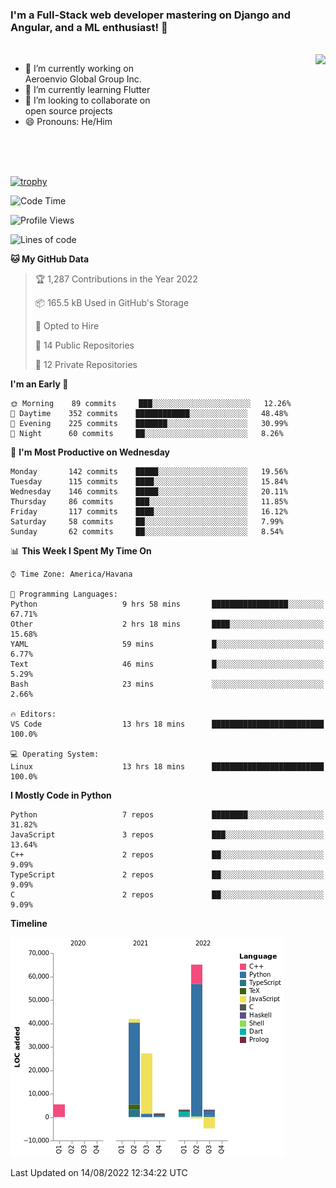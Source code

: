 ### I'm a Full-Stack web developer mastering on Django and Angular, and a ML enthusiast!  👋

<br/>

<img align="right" height="250"  src="https://media1.giphy.com/media/qgQUggAC3Pfv687qPC/giphy.gif?cid=ecf05e470ttfxgsj072btembitu1zn4ti3t3cdyg4jo5b3by&rid=giphy.gif&ct=g" />

 <div style="width:50%">
    <ul>
      <li>🔭 I’m currently working on Aeroenvio Global Group Inc.</li>
      <li>🌱 I’m currently learning Flutter</li>
      <li>👯 I’m looking to collaborate on open source projects</li>
      <li>😄 Pronouns: He/Him</li>
<!--       <li>⚡ Fun fact: I started my first professional project for a company as web dev without knowing any JS </li> -->
    </ul>
  </div>
  
<br/><br/><br/>

[![trophy](https://github-profile-trophy.vercel.app/?username=dfg-98&row=3&column=3&theme=monokai)](https://github.com/ryo-ma/github-profile-trophy)


<!--START_SECTION:waka-->
![Code Time](http://img.shields.io/badge/Code%20Time-395%20hrs%2029%20mins-blue)

![Profile Views](http://img.shields.io/badge/Profile%20Views-0-blue)

![Lines of code](https://img.shields.io/badge/From%20Hello%20World%20I%27ve%20Written-142%20Thousand%20lines%20of%20code-blue)

**🐱 My GitHub Data** 

> 🏆 1,287 Contributions in the Year 2022
 > 
> 📦 165.5 kB Used in GitHub's Storage 
 > 
> 💼 Opted to Hire
 > 
> 📜 14 Public Repositories 
 > 
> 🔑 12 Private Repositories  
 > 
**I'm an Early 🐤** 

```text
🌞 Morning    89 commits     ███░░░░░░░░░░░░░░░░░░░░░░   12.26% 
🌆 Daytime    352 commits    ████████████░░░░░░░░░░░░░   48.48% 
🌃 Evening    225 commits    ███████░░░░░░░░░░░░░░░░░░   30.99% 
🌙 Night      60 commits     ██░░░░░░░░░░░░░░░░░░░░░░░   8.26%

```
📅 **I'm Most Productive on Wednesday** 

```text
Monday       142 commits    █████░░░░░░░░░░░░░░░░░░░░   19.56% 
Tuesday      115 commits    ████░░░░░░░░░░░░░░░░░░░░░   15.84% 
Wednesday    146 commits    █████░░░░░░░░░░░░░░░░░░░░   20.11% 
Thursday     86 commits     ███░░░░░░░░░░░░░░░░░░░░░░   11.85% 
Friday       117 commits    ████░░░░░░░░░░░░░░░░░░░░░   16.12% 
Saturday     58 commits     ██░░░░░░░░░░░░░░░░░░░░░░░   7.99% 
Sunday       62 commits     ██░░░░░░░░░░░░░░░░░░░░░░░   8.54%

```


📊 **This Week I Spent My Time On** 

```text
⌚︎ Time Zone: America/Havana

💬 Programming Languages: 
Python                   9 hrs 58 mins       █████████████████░░░░░░░░   67.71% 
Other                    2 hrs 18 mins       ████░░░░░░░░░░░░░░░░░░░░░   15.68% 
YAML                     59 mins             █░░░░░░░░░░░░░░░░░░░░░░░░   6.77% 
Text                     46 mins             █░░░░░░░░░░░░░░░░░░░░░░░░   5.29% 
Bash                     23 mins             ░░░░░░░░░░░░░░░░░░░░░░░░░   2.66%

🔥 Editors: 
VS Code                  13 hrs 18 mins      █████████████████████████   100.0%

💻 Operating System: 
Linux                    13 hrs 18 mins      █████████████████████████   100.0%

```

**I Mostly Code in Python** 

```text
Python                   7 repos             ████████░░░░░░░░░░░░░░░░░   31.82% 
JavaScript               3 repos             ███░░░░░░░░░░░░░░░░░░░░░░   13.64% 
C++                      2 repos             ██░░░░░░░░░░░░░░░░░░░░░░░   9.09% 
TypeScript               2 repos             ██░░░░░░░░░░░░░░░░░░░░░░░   9.09% 
C                        2 repos             ██░░░░░░░░░░░░░░░░░░░░░░░   9.09%

```


**Timeline**

![Chart not found](https://raw.githubusercontent.com/dfg-98/dfg-98/main/charts/bar_graph.png) 


 Last Updated on 14/08/2022 12:34:22 UTC
<!--END_SECTION:waka-->

